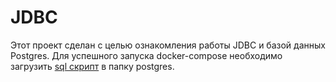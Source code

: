 # JDBC
Этот проект сделан с целью ознакомления работы JDBC и базой данных Postgres. 
Для успешного запуска docker-compose необходимо загрузить
[sql скрипт](https://postgrespro.ru/education/demodb) в папку postgres.
